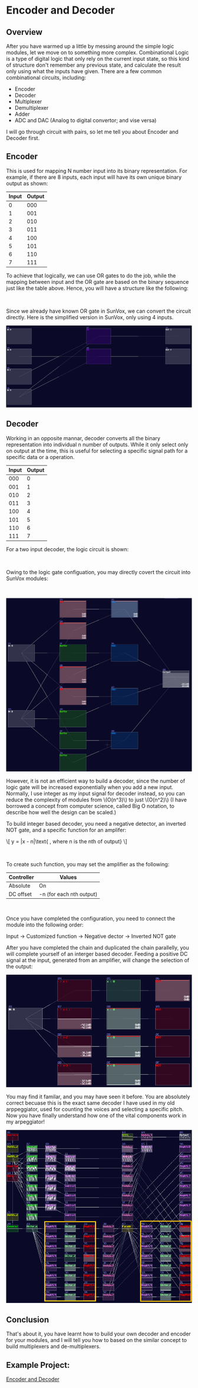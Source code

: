 # Encoder and Decoder

## Overview
After you have warmed up a little by messing around the simple logic modules, let we move on to something more complex. Combinational Logic is a type of digital logic that only rely on the current input state, so this kind of structure don't remember any previous state, and calculate the result only using what the inputs have given. There are a few common combinational circuits, including:

- Encoder
- Decoder
- Multiplexer
- Demultiplexer
- Adder
- ADC and DAC (Analog to digital convertor; and vise versa)

I will go through circuit with pairs, so let me tell you about Encoder and Decoder first.

## Encoder
This is used for mapping N number input into its binary representation. For example, if there are 8 inputs, each input will have its own unique binary output as shown:

| Input | Output |
|-------|--------|
| 0     | 000    |
| 1     | 001    |
| 2     | 010    |
| 3     | 011    |
| 4     | 100    |
| 5     | 101    |
| 6     | 110    |
| 7     | 111    |

To achieve that logically, we can use OR gates to do the job, while the mapping between input and the OR gate are based on the binary sequence just like the table above. Hence, you will have a structure like the following:

<object data="../apps/circuitjs/circuitjs.html?ctz=CQAgjCAMB0l3BWcMBMcUHYMGZIA4UA2ATmIxAUgoqoQFMBaMMAKDARRBQUJABY4IbHj79BVUbTYcuPfsV7DRfBVH5qE0zt14JinJRX1rJFNoQMixE7JwFVOAEzoAzAIYBXADYAXBl7pHcDUqGEhWMAshKxVePlt5XidXT19-QODQqFgIqMM9OwSCrhBnd28-AKCILLDWAHN+BPt+QmVxKBZG+LtVPjbEkK6mzmL+0WLQlgAZcBQ8IUIF1WwlkJB3LwBnOmpIGbmFlr6Oqk2dvYOweZGQPoSs892kfdnro4G+gce3befOt43DjLXQ3H5-S6AhY8KiqGHrJ6Qw5GThw4zgi4vK43CyiVS4hG-TGdADuyJaOkWC32ZPet0p41J5IGlMMNOZogZeCmtKBN0p8PZdPhDMiTOFhAccgQGF4QqBxgF13FCu0ckl1JYvIWBIZDy1yN10rBBrpRt4BP2QA" width="100%" height="500vh"></object><br>

Since we already have known OR gate in SunVox, we can convert the circuit directly. Here is the simplified version in SunVox, only using 4 inputs.

![encoder](../images/combination_circuits/encoder.png)


## Decoder 
Working in an opposite mannar, decoder converts all the binary representation into individual n number of outputs. While it only select only on output at the time, this is useful for selecting a specific signal path for a specific data or a operation.

| Input | Output |
|-------|--------|
| 000   |  0     |
| 001   |  1     |
| 010   |  2     |
| 011   |  3     |
| 100   |  4     |
| 101   |  5     |
| 110   |  6     |
| 111   |  7     |

For a two input decoder, the logic circuit is shown:

<object data="../apps/circuitjs/circuitjs.html?ctz=CQAgjCAMB0l3BWcMBMcUHYMGZIA4UA2ATmIxAUgoqoQFMBaMMAKABkRjCRttvsUPPlBEAzAIYAbAM51qkFmEKDsCFWpAAWPFVWDBAEzoSArpIAuDSXQPgRVGJFYBzLTp4aEYdYIftO-IR4PCpB9iASMnJICmCUICgomh4+KSKCSAiK8YnJmkpp+dxUvhTZJUluuhraDgkiWXEVyQiayXoUbekNLK61WgVegkX2isqFBf0jhsbiZpbWthB1jqxKqa157pv1RqYWVjZ2K7AuVZ0t3hejfe79Q+d+64V3ryUge3MHi8f2pywASXAhF0wlyQmKUGgmUBwN0YXBfGCDmhZSBSiomjgCUqWJOMPRIK0XBxeRJKJhAHdwChgrxuN5gnioCxqYytNiMRy-GzadyaUzCMkFLzBclwZohSzRVopey1MjWQKKHzwQrpQEeGEuUiNSTdSTNAI9dwjfpccaRZqzdbyUrDSSuZo7dSHdwSQgiVaPUS1V77fxhOz6Rrg0GiSGFEA" width="100%" height="500vh"></object><br>

Owing to the logic gate configuation, you may directly covert the circuit into SunVox modules:

<br>

![decoder](../images/combination_circuits/decoder.png)

However, it is not an efficient way to build a decoder, since the number of logic gate will be increased exponentially when you add a new input. Normally, I use integer as my input signal for decoder instead, so you can reduce the complexity of modules from \\(O(n^3)\\) to just \\(O(n^2)\\) (I have borrowed a concept from computer science, called Big O notation, to describe how well the design can be scaled.)

To build integer based decoder, you need a negative detector, an inverted NOT gate, and a specific function for an amplifer:

\\[ y = |x - n|\text{ , where n is the nth of output} \\]

<br>

To create such function, you may set the amplifier as the following:

| Controller | Values                                   |
|------------|------------------------------------------|
| Absolute   | On                                       |
| DC offset  | -n (for each nth output)                 |

<br>

Once you have completed the configuration, you need to connect the module into the following order:

Input -> Customized function -> Negative dector -> Inverted NOT gate

After you have completed the chain and duplicated the chain parallelly, you will complete yourself of an interger based decoder. Feeding a positive DC signal at the input, generated from an amplifier, will change the selection of the output:

![decoder int](../images/combination_circuits/decoder_int_in.png)


You may find it familar, and you may have seen it before. You are absolutely correct becuase this is the exact same decoder I have used in my old arppeggiator, used for counting the voices and selecting a specific pitch. Now you have finally understand how one of the vital components work in my arpeggiator!

![decoder arp](../images/combination_circuits/decoder_arpeggiator.png)


## Conclusion
That's about it, you have learnt how to build your own decoder and encoder for your modules, and I will tell you how to based on the similar concept to build multiplexers and de-multiplexers.

## Example Project:
[Encoder and Decoder](../example_projects/fundamental/1.11-Encoder_and_Decoder.sunvox)